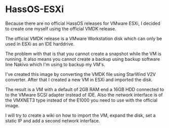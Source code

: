 # HassOS-ESXi

Because there are no official HassOS releases for VMware ESXi, I decided to create one myself using the official VMDK release.

The official VMDK release is a VMware Workstation disk which can only be used in ESXi as an IDE harddrive.

The problem with that is that you cannot create a snapshot while the VM is running. It also means you cannot create a backup using backup software line Nakivo which I'm using to backup my VM's.

I've created this image by converting the VMDK file using StarWind V2V converter. After that I created a new VM in ESXi and imported the disk.

The result is a VM with a default of 2GB RAM end a 16GB HDD connected to to the VMware SCSI adapter instead of IDE. Also the network interface is of the VMXNET3 type instead of the E1000 you need to use with the official image.

I will try to create a wiki on how to import the VM, expand the disk, set a static IP and add a second network interface.
